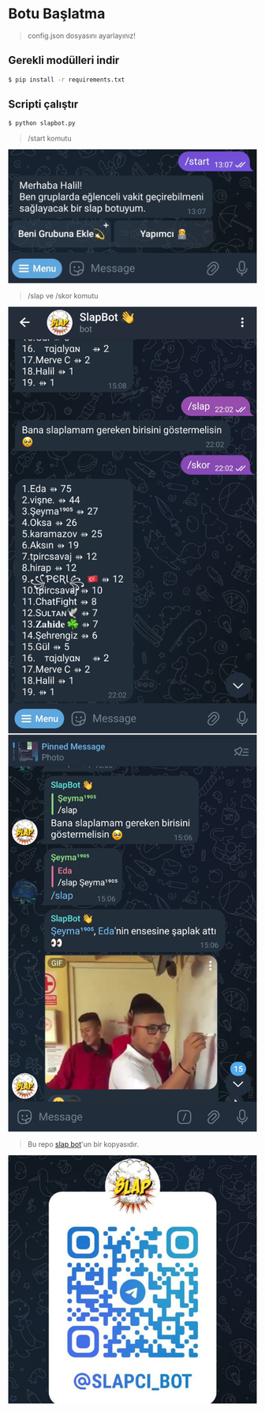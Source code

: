 # Botu Başlatma

> config.json dosyasını ayarlayınız!

## Gerekli modülleri indir
```bash
$ pip install -r requirements.txt
```

## Scripti çalıştır
``` bash
$ python slapbot.py
```
> /start komutu


<img src="img/20230916_131921.jpg" alt="img/20230916_131921.jpg" width="550"/>

>/slap ve /skor komutu

<img src="img/20230916_132034.jpg" alt="img/20230916_132034.jpg" width="550"/>

<img src="img/20230916_133557.jpg" alt="img/20230916_133557.jpg" width="550"/>

> Bu repo [slap bot](https://t.me/slapci_bot)'un bir kopyasıdır.

![image](img/slap_bot_qr.jpg)
